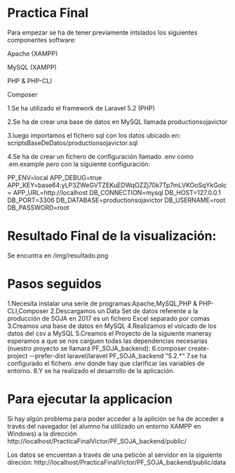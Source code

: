 # Practica Final
Para empezar se ha de tener previamente intslados los siguientes componentes software:

Apache (XAMPP)

MySQL (XAMPP)

PHP & PHP-CLI

Composer

1.Se ha utilizado el framework de Laravel 5.2 (PHP)

2.Se ha de crear una base de datos en MySQL llamada productionsojavictor

3.luego importamos el fichero sql con los datos ubicado en: scriptsBaseDeDatos/productionsojavictor.sql

4.Se ha de crear un fichero de configuración llamado .env como .em.example pero con la siguiente configuración:

PP_ENV=local APP_DEBUG=true APP_KEY=base64:yLP3ZWeGVTZEKuEDWqOZZj70k7Tp7mLVKOoSqYkGolc= APP_URL=http://localhost
DB_CONNECTION=mysql DB_HOST=127.0.0.1 DB_PORT=3306 DB_DATABASE=productionsojavictor DB_USERNAME=root DB_PASSWORD=root

# Resultado Final de la visualización:
Se encuntra en /img/resultado.png

# Pasos seguidos
1.Necesita instalar una serie de programas:Apache,MySQL,PHP & PHP-CLI,Composer
2.Descargamos un Data Set de datos referente a la producción de SOJA en 2017 es un fichero Excel separado por comas 
3.Creamos una base de datos en MySQL
4.Realizamos el volcado de los datos del csv a MySQL
5.Creamos el Proyecto de la siguiente maneray esperamos a que se nos carguen todas las dependencias necesarias (nuestro proyecto se llamará PF_SOJA_backend):
6.composer create-project --prefer-dist laravel/laravel PF_SOJA_backend "5.2.*"
7.se ha configurado el fichero .env donde hay que clarificar las variables de entorno.
8.Y se ha realizado el desarrollo de la aplicación.

# Para ejecutar la applicacion
Si hay algún problema para poder acceder a la aplición se ha de acceder a través del navegador (el alumno ha utilizado un entorno XAMPP en Windows) a la dirección http://localhost/PracticaFinalVictor/PF_SOJA_backend/public/

Los datos se encuentan a través de una peticón al servidor en la siguiente direción: http://localhost/PracticaFinalVictor/PF_SOJA_backend/public/data
